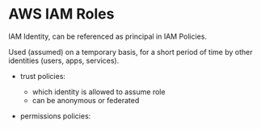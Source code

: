 # AWS IAM Roles

IAM Identity, can be referenced as principal in IAM Policies. 

Used (assumed) on a temporary basis, for a short period of time by other identities (users, apps, services).

- trust policies:
    - which identity is allowed to assume role
    - can be anonymous or federated

- permissions policies:
